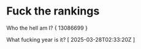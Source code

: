 # Fuck the rankings

Who the hell am I?
{ 13086699 }

What fucking year is it?
[ 2025-03-28T02:33:20Z ]
